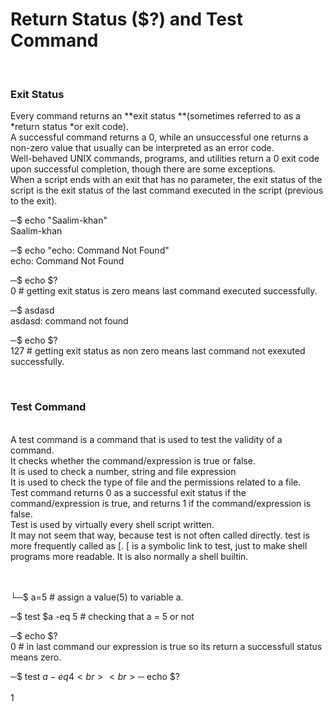 <h1>    Return Status ($?) and Test Command</h1><br>

<p>
<h3>Exit Status</h3>
Every command returns an **exit status **(sometimes referred to as a *return status *or exit code).<br>
A successful command returns a 0, while an unsuccessful one returns a non-zero value that usually can be interpreted as an error code.<br>
Well-behaved UNIX commands, programs, and utilities return a 0 exit code upon successful completion, though there are some exceptions.<br>
When a script ends with an exit that has no parameter, the exit status of the script is the exit status of the last command executed in the script (previous to the exit).<br>




─$ echo "Saalim-khan"<br>
Saalim-khan<br>


─$ echo "echo: Command Not Found"<br>
echo: Command Not Found<br>


─$ echo $?<br>
0 # getting exit status is zero means last command executed successfully.<br>


─$ asdasd<br>
asdasd: command not found<br>


─$ echo $?<br>
127 # getting exit status as non zero means last command not exexuted successfully.<br>



<br>
<h3>Test Command</h3><br>
A test command is a command that is used to test the validity of a command.<br>
It checks whether the command/expression is true or false.<br>
It is used to check a number, string and file expression<br>
It is used to check the type of file and the permissions related to a file.<br>
Test command returns 0 as a successful exit status if the command/expression is true, and returns 1 if the command/expression is false.<br>
Test is used by virtually every shell script written. <br>
It may not seem that way, because test is not often called directly. test is more frequently called as [. [ is a symbolic link to test, just to make shell programs more readable. It is also normally a shell builtin.<br>
<br>
<br>

└─$ a=5 # assign a value(5) to variable a.<br>


─$ test $a -eq 5 # checking that a = 5 or not<br>


─$ echo $?<br>
0 # in last command our expression is true so its return a successfull status means zero.<br>


─$ test $a -eq 4<br>
<br>
─$ echo $?<br><br>
1<br>


</p>